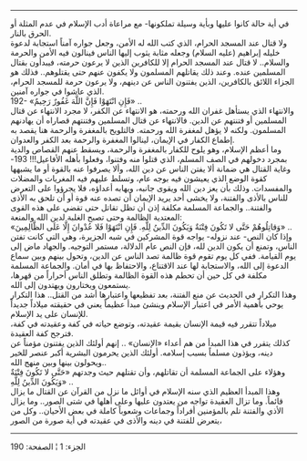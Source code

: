 ------------------------------------------------------------------------

في أية حالة كانوا عليها وبأية وسيلة تملكونها- مع مراعاة أدب الإسلام في
عدم المثلة أو الحرق بالنار.  
ولا قتال عند المسجد الحرام، الذي كتب الله له الأمن، وجعل جواره آمناً
استجابة لدعوة خليله إبراهيم (عليه السلام) وجعله مثابة يثوب إليها الناس
فينالون فيه الأمن والحرمة والسلام.. لا قتال عند المسجد الحرام إلا
للكافرين الذين لا يرعون حرمته، فيبدأون بقتال المسلمين عنده. وعند ذلك
يقاتلهم المسلمون ولا يكفون عنهم حتى يقتلوهم.. فذلك هو الجزاء اللائق
بالكافرين، الذين يفتنون الناس عن دينهم، ولا يرعون حرمة للمسجد الحرام،
الذي عاشوا في جواره آمنين.  
192- «فَإِنِ انْتَهَوْا فَإِنَّ اللَّهَ غَفُورٌ رَحِيمٌ» ..  
والانتهاء الذي يستأهل غفران الله ورحمته، هو الانتهاء عن الكفر، لا مجرد
الانتهاء عن قتال المسلمين أو فتنتهم عن الدين. فالانتهاء عن قتال المسلمين
وفتنتهم قصاراه أن يهادنهم المسلمون. ولكنه لا يؤهل لمغفرة الله ورحمته.
فالتلويح بالمغفرة والرحمة هنا يقصد به إطماع الكفار في الإيمان، لينالوا
المغفرة والرحمة بعد الكفر والعدوان.  
وما أعظم الإسلام، وهو يلوح للكفار بالمغفرة والرحمة، ويسقط عنهم القصاص
والدية بمجرد دخولهم في الصف المسلم، الذي قتلوا منه وفتنوا، وفعلوا بأهله
الأفاعيل!!! 193- وغاية القتال هي ضمانة ألا يفتن الناس عن دين الله، وألا
يصرفوا عنه بالقوة أو ما يشبهها كقوة الوضع الذي يعيشون فيه بوجه عام،
وتسلط عليهم فيه المغريات والمضلات والمفسدات. وذلك بأن يعز دين الله ويقوى
جانبه، ويهابه أعداؤه، فلا يجرؤوا على التعرض للناس بالأذى والفتنة، ولا
يخشى أحد يريد الإيمان أن تصده عنه قوة أو أن تلحق به الأذى والفتنة..
والجماعة المسلمة مكلفة إذن أن تظل تقاتل حتى تقضي على هذه القوى المعتدية
الظالمة وحتى تصبح الغلبة لدين الله والمنعة:  
«وَقاتِلُوهُمْ حَتَّى لا تَكُونَ فِتْنَةٌ وَيَكُونَ الدِّينُ لِلَّهِ. فَإِنِ انْتَهَوْا فَلا عُدْوانَ إِلَّا عَلَى
الظَّالِمِينَ» ..  
وإذا كان النص- عند نزوله- يواجه قوة المشركين في شبه الجزيرة، وهي التي
كانت تفتن الناس، وتمنع أن يكون الدين لله، فإن النص عام الدلالة، مستمر
التوجيه. والجهاد ماض إلى يوم القيامة. ففي كل يوم تقوم قوة ظالمة تصد
الناس عن الدين، وتحول بينهم وبين سماع الدعوة إلى الله، والاستجابة لها
عند الاقتناع، والاحتفاظ بها في أمان. والجماعة المسلمة مكلفة في كل حين أن
تحطم هذه القوة الظالمة وتطلق الناس أحراراً من قهرها، يستمعون ويختارون
ويهتدون إلى الله.  
وهذا التكرار في الحديث عن منع الفتنة، بعد تفظيعها واعتبارها أشد من
القتل.. هذا التكرار يوحي بأهمية الأمر في اعتبار الإسلام وينشئ مبدأ عظيماً
يعني في حقيقته ميلاداً جديداً للإنسان على يد الإسلام.  
ميلاداً تتقرر فيه قيمة الإنسان بقيمة عقيدته، وتوضع حياته في كفة وعقيدته
في كفة، فترجح كفة العقيدة.  
كذلك يتقرر في هذا المبدأ من هم أعداء «الإنسان» .. إنهم أولئك الذين
يفتنون مؤمناً عن دينه، ويؤذون مسلماً بسبب إسلامه. أولئك الذين يحرمون
البشرية أكبر عنصر للخير ويحولون بينها وبين منهج الله..  
وهؤلاء على الجماعة المسلمة أن تقاتلهم، وأن تقتلهم حيث وجدتهم «حَتَّى لا
تَكُونَ فِتْنَةٌ وَيَكُونَ الدِّينُ لِلَّهِ» ..  
وهذا المبدأ العظيم الذي سنه الإسلام في أوائل ما نزل من القرآن عن القتال
ما يزال قائماً. وما تزال العقيدة تواجه من يعتدون عليها وعلى أهلها في شتى
الصور.. وما يزال الأذي والفتنة تلم بالمؤمنين أفراداً وجماعات وشعوباً كاملة
في بعض الأحيان.. وكل من يتعرض للفتنة في دينه والأذى في عقيدته في أية
صورة من الصور،

------------------------------------------------------------------------

الجزء: 1 ¦ الصفحة: 190
